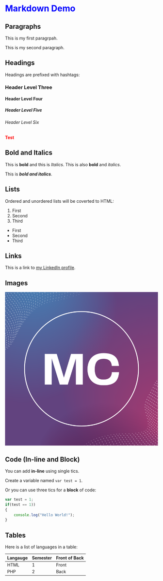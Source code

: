 # Markdown Demo

## Paragraphs

This is my first paragrpah.

This is my second paragraph.

## Headings

Headings are prefixed with hashtags:

### Header Level Three

#### Header Level Four

##### Header Level Five

###### Header Level Six

<strong style="color: red;">Test</strong>

<style>

    h1 {
        color: blue;
    }

</style>

<link href="styles.css" rel="stylesheet">

## Bold and Italics

This is **bold** and this is *Italics*. This is also __bold__ and _italics_.

This is ***bold and italics***.

## Lists 

Ordered and unordered lists will be coverted to HTML:

1. First
2. Second
3. Third

- First
- Second
- Third

## Links

This is a link to [my LinkedIn profile](https://www.linkedin.com/in/massimocubello/).

## Images

![logo description](mc.png)

## Code (In-line and Block)

You can add **in-line** using single tics.

Create a variable named `var test = 1`.

Or you can use three tics for a **block** of code:

```javascript
var test = 1;
if(test == 1))
{
    console.log("Hello World!");
}
```

## Tables

Here is a list of languages in a table:

| Langauge | Semester | Front of Back |
| -------- | -------- | ------------- |
| HTML     | 1        | Front         |
| PHP      | 2        | Back          |

